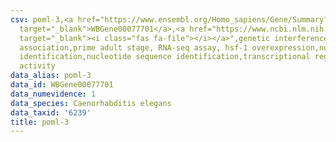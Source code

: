 ```yaml
---
csv: poml-3,<a href="https://www.ensembl.org/Homo_sapiens/Gene/Summary?db=core;g=WBGene00077701"
  target="_blank">WBGene00077701</a>,<a href="https://www.ncbi.nlm.nih.gov/pubmed/30894454"
  target="_blank"><i class="fas fa-file"></i></a>",genetic interference,functional
  association,prime adult stage, RNA-seq assay, hsf-1 overexpression,nucleotide sequence
  identification,nucleotide sequence identification,transcriptional regulation,up-regulates
  activity
data_alias: poml-3
data_id: WBGene00077701
data_numevidence: 1
data_species: Caenorhabditis elegans
data_taxid: '6239'
title: poml-3
---
```

